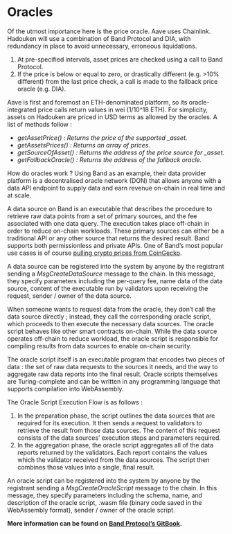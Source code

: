 # Oracles

Of the utmost importance here is the price oracle. Aave uses Chainlink. Hadouken will use a combination of Band Protocol and DIA, with redundancy in place to avoid unnecessary, erroneous liquidations.

1. At pre-specified intervals, asset prices are checked using a call to Band Protocol.
2. If the price is below or equal to zero, or drastically different (e.g. >10% different) from the last price check, a call is made to the fallback price oracle (e.g. DIA).

Aave is first and foremost an ETH-denominated platform, so its oracle-integrated price calls return values in wei (1/10^18 ETH). For simplicity, assets on Hadouken are priced in USD terms as allowed by the oracles. A list of methods follow :

* _getAssetPrice() : Returns the price of the supported \_asset._
* _getAssetsPrices() : Returns an array of prices._
* _getSourceOfAsset() : Returns the address of the price source for \_asset._
* _getFallbackOracle() : Returns the address of the fallback oracle._

How do oracles work ? Using Band as an example, their data provider platform is a decentralised oracle network (DON) that allows anyone with a data API endpoint to supply data and earn revenue on-chain in real time and at scale.

A data source on Band is an executable that describes the procedure to retrieve raw data points from a set of primary sources, and the fee associated with one data query. The execution takes place off-chain in order to reduce on-chain workloads. These primary sources can either be a traditional API or any other source that returns the desired result. Band supports both permissionless and private APIs. One of Band’s most popular use cases is of course [pulling crypto prices from CoinGecko](https://cosmoscan.io/data-source/2#code).

A data source can be registered into the system by anyone by the registrant sending a _MsgCreateDataSource_ message to the chain. In this message, they specify parameters including the per-query fee, name data of the data source, content of the executable run by validators upon receiving the request, sender / owner of the data source.

When someone wants to request data from the oracle, they don’t call the data source directly ; instead, they call the corresponding oracle script, which proceeds to then execute the necessary data sources. The oracle script behaves like other smart contracts on-chain. While the data source operates off-chain to reduce workload, the oracle script is responsible for compiling results from data sources to enable on-chain security.

The oracle script itself is an executable program that encodes two pieces of data : the set of raw data requests to the sources it needs, and the way to aggregate raw data reports into the final result. Oracle scripts themselves are Turing-complete and can be written in any programming language that supports compilation into WebAssembly.

The Oracle Script Execution Flow is as follows :

1. In the preparation phase, the script outlines the data sources that are required for its execution. It then sends a request to validators to retrieve the result from those data sources. The content of this request consists of the data sources’ execution steps and parameters required.
2. In the aggregation phase, the oracle script aggregates all of the data reports returned by the validators. Each report contains the values which the validator received from the data sources. The script then combines those values into a single, final result.

An oracle script can be registered into the system by anyone by the registrant sending a _MsgCreateOracleScript_ message to the chain. In this message, they specify parameters including the schema, name, and description of the oracle script, .wasm file (binary code saved in the WebAssembly format), sender / owner of the oracle script.

**More information can be found on** [**Band Protocol’s GitBook**](https://docs.bandchain.org/custom-script/data-source/introduction.html)**.**
